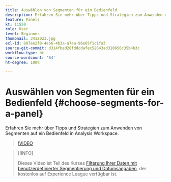 ```yaml
---
title: Auswählen von Segmenten für ein Bedienfeld
description: Erfahren Sie mehr über Tipps und Strategien zum Anwenden von Segmenten auf ein Bedienfeld in Analysis Workspace.
feature: Panels
kt: 11550
role: User
level: Beginner
thumbnail: 3412023.jpg
exl-id: 087ee2f8-4eb6-4b3a-a7aa-96e65f1c1fa3
source-git-commit: d314fbed28fddcdafec52643ad310656c35b4b3c
workflow-type: ht
source-wordcount: '64'
ht-degree: 100%

---
```


# Auswählen von Segmenten für ein Bedienfeld {#choose-segments-for-a-panel}

Erfahren Sie mehr über Tipps und Strategien zum Anwenden von Segmenten auf ein Bedienfeld in Analysis Workspace.

>[!VIDEO](https://video.tv.adobe.com/v/3412023/?quality=12&learn=on)

>[!INFO]
>
> Dieses Video ist Teil des Kurses [Filterung Ihrer Daten mit benutzerdefinierter Segmentierung und Datumsangaben](https://experienceleague.adobe.com/?recommended=Analytics-U-1-2021.1.filterdata&amp;lang=de), der kostenlos auf Experience League verfügbar ist.
